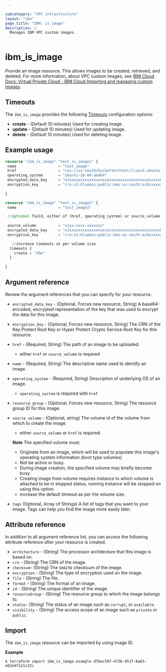 ```yaml
---

subcategory: "VPC infrastructure"
layout: "ibm"
page_title: "IBM: is_image"
description: |-
  Manages IBM VPC custom images.
---
```


# ibm_is_image

Provide an image resource. This allows images to be created, retrieved, and deleted. For more information, about VPC custom images, see [IBM Cloud Docs: Virtual Private Cloud - IBM Cloud Importing and managing custom images](https://cloud.ibm.com/docs/vpc?topic=vpc-managing-images).


## Timeouts

The `ibm_is_image` provides the following [Timeouts](https://www.terraform.io/docs/configuration/resources.html#timeouts) configuration options:

- **create** - (Default 10 minutes) Used for creating image.
- **update** - (Default 10 minutes) Used for updating image.
- **delete** - (Default 10 minutes) Used for deleting image.



## Example usage

```terraform
resource "ibm_is_image" "test_is_image1" {
 name                   = "test_image"
 href                   = "cos://us-south/buckettesttest/livecd.ubuntu-cpc.azure.vhd"
 operating_system       = "ubuntu-16-04-amd64"
 encrypted_data_key     = "eJxxxxxxxxxxxxxxxxxxxxxxxxxxxxxxxxxxxxxxxxx0="
 encryption_key         = "crn:v1:bluemix:public:kms:us-south:a/6xxxxxxxxxxxxxxx:xxxxxxx-xxxx-xxxx-xxxxxxx:key:dxxxxxx-fxxx-4xxx-9xxx-7xxxxxxxx"
   
}
```
```terraform
resource "ibm_is_image" "test_is_image2" {
 name                   = "test_image2"

 //optional field, either of (href, operating_system) or source_volume is required
 
 source_volume          = "xxxx-xxxx-xxxxxxx"
 encrypted_data_key     = "eJxxxxxxxxxxxxxxxxxxxxxxxxxxxxxxxxxxxxxxxxx0="
 encryption_key         = "crn:v1:bluemix:public:kms:us-south:a/6xxxxxxxxxxxxxxx:xxxxxxx-xxxx-xxxx-xxxxxxx:key:dxxxxxx-fxxx-4xxx-9xxx-7xxxxxxxx"

   //increase timeouts as per volume size
  timeouts {
    create = "45m"
  }
   
}
```

## Argument reference
Review the argument references that you can specify for your resource. 

- `encrypted_data_key` - (Optional, Forces new resource, String) A base64-encoded, encrypted representation of the key that was used to encrypt the data for this image.
- `encryption_key` - (Optional, Forces new resource, String) The CRN of the Key Protect Root Key or Hyper Protect Crypto Service Root Key for this resource.
- `href` - (Required, String) The path of an image to be uploaded.
  - either `href` or `source_volume` is required
- `name` - (Required, String) The descriptive name used to identify an image.
- `operating_system` - (Required, String) Description of underlying OS of an image.
  - `operating_system` is required with `href`
- `resource_group` - (Optional, Forces new resource, String) The resource group ID for this image.
- `source_volume` - (Optional, string) The volume id of the volume from which to create the image. 
  - either `source_volume` or `href` is required.

  **Note** The specified volume must:
  - Originate from an image, which will be used to populate this image's operating system information.(boot type volumes)
  - Not be active or busy.
  - During image creation, the specified volume may briefly become busy.
  - Creating image from volume requires instance to which volume is attached to be in stopped status, running instance will be stopped on using this option.
  - increase the default timeout as per the volume size.
- `tags` (Optional, Array of Strings) A list of tags that you want to your image. Tags can help you find the image more easily later.

## Attribute reference
In addition to all argument reference list, you can access the following attribute reference after your resource is created.

- `architecture` - (String) The processor architecture that this image is based on.
- `crn` - (String) The CRN of the image.
- `checksum`-  (String) The `SHA256` checksum of the image.
- `encryption` - (String) The type of encryption used on the image.
- `file` - (String) The file.
- `format` - (String) The format of an image.
- `id` - (String) The unique identifier of the image.
- `resourceGroup` - (String) The resource group to which the image belongs to.
- `status`- (String) The status of an image such as `corrupt`, or `available`.
- `visibility` - (String) The access scope of an image such as `private` or `public`.


## Import
The `ibm_is_image` resource can be imported by using image ID.

**Example**

```
$ terraform import ibm_is_image.example d7bec597-4726-451f-8a63-e62e6f121c32c
```
